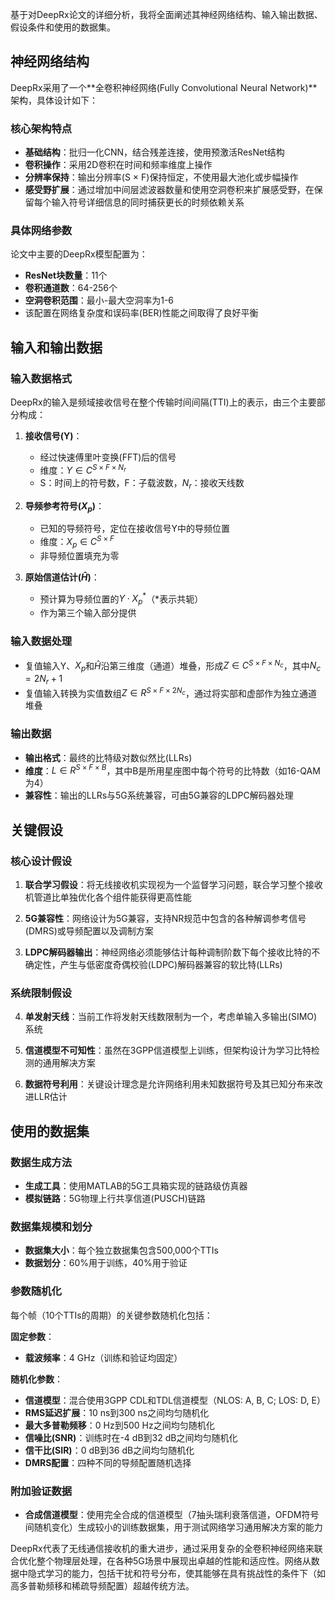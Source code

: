 基于对DeepRx论文的详细分析，我将全面阐述其神经网络结构、输入输出数据、假设条件和使用的数据集。

## 神经网络结构

DeepRx采用了一个**全卷积神经网络(Fully Convolutional Neural Network)**架构，具体设计如下：

### 核心架构特点
- **基础结构**：批归一化CNN，结合残差连接，使用预激活ResNet结构
- **卷积操作**：采用2D卷积在时间和频率维度上操作
- **分辨率保持**：输出分辨率(S × F)保持恒定，不使用最大池化或步幅操作
- **感受野扩展**：通过增加中间层滤波器数量和使用空洞卷积来扩展感受野，在保留每个输入符号详细信息的同时捕获更长的时频依赖关系

### 具体网络参数
论文中主要的DeepRx模型配置为：
- **ResNet块数量**：11个
- **卷积通道数**：64-256个
- **空洞卷积范围**：最小-最大空洞率为1-6
- 该配置在网络复杂度和误码率(BER)性能之间取得了良好平衡

## 输入和输出数据

### 输入数据格式
DeepRx的输入是频域接收信号在整个传输时间间隔(TTI)上的表示，由三个主要部分构成：

1. **接收信号(Y)**：
   - 经过快速傅里叶变换(FFT)后的信号
   - 维度：$Y \in C^{S \times F \times N_r}$
   - S：时间上的符号数，F：子载波数，$N_r$：接收天线数

2. **导频参考符号($X_p$)**：
   - 已知的导频符号，定位在接收信号Y中的导频位置
   - 维度：$X_p \in C^{S \times F}$
   - 非导频位置填充为零

3. **原始信道估计($\hat{H}$)**：
   - 预计算为导频位置的$Y \cdot X_p^*$（*表示共轭）
   - 作为第三个输入部分提供

### 输入数据处理
- 复值输入Y、$X_p$和$\hat{H}$沿第三维度（通道）堆叠，形成$Z \in C^{S \times F \times N_c}$，其中$N_c = 2N_r + 1$
- 复值输入转换为实值数组$Z \in R^{S \times F \times 2N_c}$，通过将实部和虚部作为独立通道堆叠

### 输出数据
- **输出格式**：最终的比特级对数似然比(LLRs)
- **维度**：$L \in R^{S \times F \times B}$，其中B是所用星座图中每个符号的比特数（如16-QAM为4）
- **兼容性**：输出的LLRs与5G系统兼容，可由5G兼容的LDPC解码器处理

## 关键假设

### 核心设计假设
1. **联合学习假设**：将无线接收机实现视为一个监督学习问题，联合学习整个接收机管道比单独优化各个组件能获得更高性能

2. **5G兼容性**：网络设计为5G兼容，支持NR规范中包含的各种解调参考信号(DMRS)或导频配置以及调制方案

3. **LDPC解码器输出**：神经网络必须能够估计每种调制阶数下每个接收比特的不确定性，产生与低密度奇偶校验(LDPC)解码器兼容的软比特(LLRs)

### 系统限制假设
4. **单发射天线**：当前工作将发射天线数限制为一个，考虑单输入多输出(SIMO)系统

5. **信道模型不可知性**：虽然在3GPP信道模型上训练，但架构设计为学习比特检测的通用解决方案

6. **数据符号利用**：关键设计理念是允许网络利用未知数据符号及其已知分布来改进LLR估计

## 使用的数据集

### 数据生成方法
- **生成工具**：使用MATLAB的5G工具箱实现的链路级仿真器
- **模拟链路**：5G物理上行共享信道(PUSCH)链路

### 数据集规模和划分
- **数据集大小**：每个独立数据集包含500,000个TTIs
- **数据划分**：60%用于训练，40%用于验证

### 参数随机化
每个帧（10个TTIs的周期）的关键参数随机化包括：

**固定参数**：
- **载波频率**：4 GHz（训练和验证均固定）

**随机化参数**：
- **信道模型**：混合使用3GPP CDL和TDL信道模型（NLOS: A, B, C; LOS: D, E）
- **RMS延迟扩展**：10 ns到300 ns之间均匀随机化
- **最大多普勒频移**：0 Hz到500 Hz之间均匀随机化
- **信噪比(SNR)**：训练时在-4 dB到32 dB之间均匀随机化
- **信干比(SIR)**：0 dB到36 dB之间均匀随机化
- **DMRS配置**：四种不同的导频配置随机选择

### 附加验证数据
- **合成信道模型**：使用完全合成的信道模型（7抽头瑞利衰落信道，OFDM符号间随机变化）生成较小的训练数据集，用于测试网络学习通用解决方案的能力

DeepRx代表了无线通信接收机的重大进步，通过采用复杂的全卷积神经网络来联合优化整个物理层处理，在各种5G场景中展现出卓越的性能和适应性。网络从数据中隐式学习的能力，包括干扰和符号分布，使其能够在具有挑战性的条件下（如高多普勒频移和稀疏导频配置）超越传统方法。
